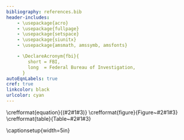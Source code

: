 ```yaml
---
bibliography: references.bib
header-includes:
    - \usepackage{acro}
    - \usepackage{fullpage}
    - \usepackage{setspace}
    - \usepackage{siunitx}
    - \usepackage{amsmath, amssymb, amsfonts}

    - \DeclareAcronym{fbi}{
        short = FBI,
        long  = Federal Bureau of Investigation,
      }
autoEqnLabels: true
cref: true
linkcolor: black
urlcolor: cyan
---
```


\crefformat{equation}{(#2#1#3)}
\crefformat{figure}{Figure~#2#1#3}
\crefformat{table}{Table~#2#1#3}

\captionsetup{width=5in}

